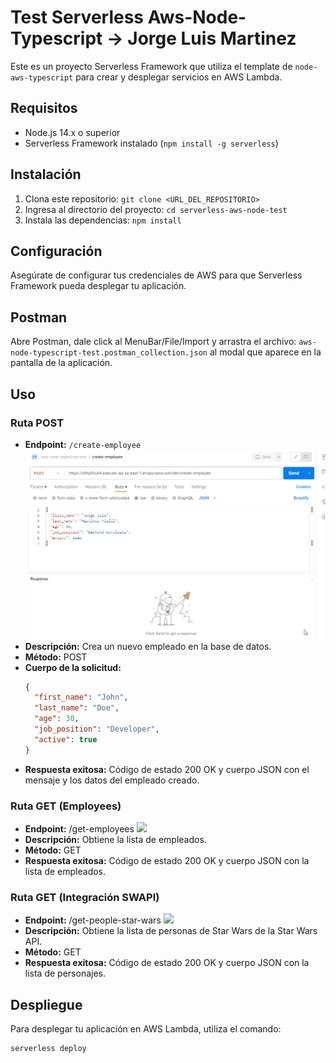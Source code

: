 # Test Serverless Aws-Node-Typescript -> Jorge Luis Martinez

Este es un proyecto Serverless Framework que utiliza el template de `node-aws-typescript` para crear y desplegar servicios en AWS Lambda.

## Requisitos

- Node.js 14.x o superior
- Serverless Framework instalado (`npm install -g serverless`)

## Instalación

1. Clona este repositorio: `git clone <URL_DEL_REPOSITORIO>`
2. Ingresa al directorio del proyecto: `cd serverless-aws-node-test`
3. Instala las dependencias: `npm install`

## Configuración

Asegúrate de configurar tus credenciales de AWS para que Serverless Framework pueda desplegar tu aplicación.

## Postman

Abre Postman, dale click al MenuBar/File/Import y arrastra el archivo: `aws-node-typescript-test.postman_collection.json` al modal que aparece en la pantalla de la aplicación.

## Uso

### Ruta POST

- **Endpoint:** `/create-employee`
![](https://github.com/Jorge2824/serverless-aws-node-test/blob/main/.gifts/CreateEmployee.gif)
- **Descripción:** Crea un nuevo empleado en la base de datos.
- **Método:** POST
- **Cuerpo de la solicitud:**
  ```json
  {
    "first_name": "John",
    "last_name": "Doe",
    "age": 30,
    "job_position": "Developer",
    "active": true
  }
- **Respuesta exitosa:** Código de estado 200 OK y cuerpo JSON con el mensaje y los datos del empleado creado.

### Ruta GET (Employees)
- **Endpoint:** /get-employees
![](https://github.com/Jorge2824/serverless-aws-node-test/blob/main/.gifts/GetEmployees.gif)
- **Descripción:** Obtiene la lista de empleados.
- **Método:** GET
- **Respuesta exitosa:** Código de estado 200 OK y cuerpo JSON con la lista de empleados.

### Ruta GET (Integración SWAPI)
- **Endpoint:** /get-people-star-wars
![](https://github.com/Jorge2824/serverless-aws-node-test/blob/main/.gifts/GetPeopleStarWars.gif)
- **Descripción:** Obtiene la lista de personas de Star Wars de la Star Wars API.
- **Método:** GET
- **Respuesta exitosa:** Código de estado 200 OK y cuerpo JSON con la lista de personajes.
## Despliegue
Para desplegar tu aplicación en AWS Lambda, utiliza el comando:
  ```
  serverless deploy
  ```